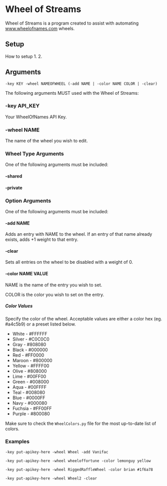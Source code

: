 # Wheel of Streams

Wheel of Streams is a program created to assist with automating www.wheelofnames.com wheels.

## Setup
How to setup
1. 
2. 

## Arguments
`-key KEY -wheel NAMEOFWHEEL (-add NAME | -color NAME COLOR | -clear)`

The following arguments MUST used with the Wheel of Streams:
### -key API_KEY
Your WheelOfNames API Key.

### -wheel NAME
The name of the wheel you wish to edit.


### Wheel Type Arguments
One of the following arguments must be included:
#### -shared 
#### -private 


### Option Arguments
One of the following arguments must be included:

#### -add NAME
Adds an entry with NAME to the wheel. If an entry of that name already exists, adds +1 weight to that entry.

#### -clear
Sets all entries on the wheel to be disabled with a weight of 0.

#### -color NAME VALUE
NAME is the name of the entry you wish to set.

COLOR is the color you wish to set on the entry.
##### Color Values
Specify the color of the wheel. Acceptable values are either a color hex (eg. #a4c5b9) or a preset listed below.

- White - #FFFFFF
- Silver - #C0C0C0
- Gray - #808080
- Black - #000000
- Red - #FF0000
- Maroon - #800000
- Yellow - #FFFF00
- Olive - #808000
- Lime - #00FF00
- Green - #008000
- Aqua - #00FFFF
- Teal - #008080
- Blue - #0000FF
- Navy - #000080
- Fuchsia - #FF00FF
- Purple - #800080

Make sure to check the `WheelColors.py` file for the most up-to-date list of colors.
### Examples
`-key put-apikey-here -wheel Wheel -add Vanifac`

`-key put-apikey-here -wheel wheeloffortune -color lemonguy yellow`

`-key put-apikey-here -wheel RiggedRaffleWheel -color brian #1f6a78`

`-key put-apikey-here -wheel Wheel2 -clear`
